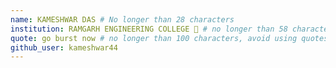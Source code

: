 ```yaml
---
name: KAMESHWAR DAS # No longer than 28 characters
institution: RAMGARH ENGINEERING COLLEGE 🚩 # no longer than 58 characters
quote: go burst now # no longer than 100 characters, avoid using quotes(") to guarantee the format remains the same.
github_user: kameshwar44
---
```


